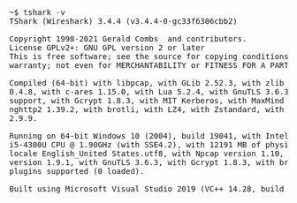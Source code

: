 <pre>
~$ tshark -v
TShark (Wireshark) 3.4.4 (v3.4.4-0-gc33f6306cbb2)

Copyright 1998-2021 Gerald Combs <gerald@wireshark.org> and contributors.
License GPLv2+: GNU GPL version 2 or later <https://www.gnu.org/licenses/gpl-2.0.html>
This is free software; see the source for copying conditions. There is NO
warranty; not even for MERCHANTABILITY or FITNESS FOR A PARTICULAR PURPOSE.

Compiled (64-bit) with libpcap, with GLib 2.52.3, with zlib 1.2.11, with SMI
0.4.8, with c-ares 1.15.0, with Lua 5.2.4, with GnuTLS 3.6.3 and PKCS #11
support, with Gcrypt 1.8.3, with MIT Kerberos, with MaxMind DB resolver, with
nghttp2 1.39.2, with brotli, with LZ4, with Zstandard, with Snappy, with libxml2
2.9.9.

Running on 64-bit Windows 10 (2004), build 19041, with Intel(R) Core(TM)
i5-4300U CPU @ 1.90GHz (with SSE4.2), with 12191 MB of physical memory, with
locale English_United States.utf8, with Npcap version 1.10, based on libpcap
version 1.9.1, with GnuTLS 3.6.3, with Gcrypt 1.8.3, with brotli 1.0.2, binary
plugins supported (0 loaded).

Built using Microsoft Visual Studio 2019 (VC++ 14.28, build 29910).
</pre>